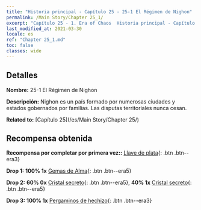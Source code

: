 ```yaml
---
title: "Historia principal - Capítulo 25 - 25-1 El Régimen de Nighon"
permalink: /Main Story/Chapter 25_1/
excerpt: "Capítulo 25 - 1. Era of Chaos  Historia principal - Capítulo 25_1. 25-1 El Régimen de Nighon"
last_modified_at: 2021-03-30
locale: es
ref: "Chapter 25_1.md"
toc: false
classes: wide
---
```


## Detalles

 **Nombre:** 25-1 El Régimen de Nighon

 **Descripción:** Nighon es un país formado por numerosas ciudades y estados gobernados por familias. Las disputas territoriales nunca cesan.

 **Related to:** [Capítulo 25](/es/Main Story/Chapter 25/)

## Recompensa obtenida

 **Recompensa por completar por primera vez::** [Llave de plata](/es/Items/con_693/){: .btn .btn--era3}

 **Drop 1:** **100% 1x** [Gemas de Alma](/es/Items/mat_86/){: .btn .btn--era5}

 **Drop 2:** **60% 0x** [Cristal secreto](/es/Items/mat_80/){: .btn .btn--era5}, **40% 1x** [Cristal secreto](/es/Items/mat_80/){: .btn .btn--era5}

 **Drop 3:** **100% 1x** [Pergaminos de hechizo](/es/Items/con_694/){: .btn .btn--era3}

